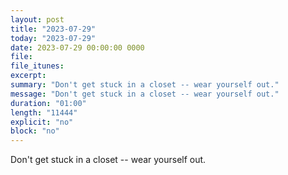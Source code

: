 ```yaml
---
layout: post
title: "2023-07-29"
today: "2023-07-29"
date: 2023-07-29 00:00:00 0000
file:
file_itunes:
excerpt:
summary: "Don't get stuck in a closet -- wear yourself out."
message: "Don't get stuck in a closet -- wear yourself out."
duration: "01:00"
length: "11444"
explicit: "no"
block: "no"
---
```

Don't get stuck in a closet -- wear yourself out.


